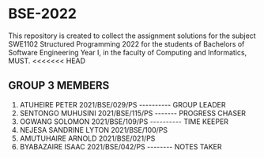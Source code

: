 # BSE-2022
This repository is created to collect the assignment solutions for the subject SWE1102 Structured Programming 2022
 for the students of Bachelors of Software Engineering  Year I, in the faculty of Computing and Informatics, MUST.
<<<<<<< HEAD
## GROUP 3 MEMBERS
1. ATUHEIRE PETER 2021/BSE/029/PS ---------- GROUP LEADER
2. SENTONGO MUHUSINI 2021/BSE/115/PS ------- PROGRESS CHASER
3. OGWANG SOLOMON 2021/BSE/109/PS ---------- TIME KEEPER
4. NEJESA SANDRINE LYTON 2021/BSE/100/PS
5. AMUTUHAIRE ARNOLD 2021/BSE/021/PS
6. BYABAZAIRE ISAAC 2021/BSE/042/PS -------- NOTES TAKER
